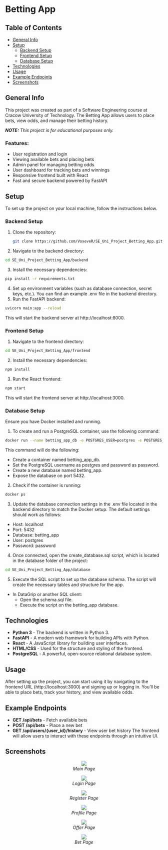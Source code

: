 # Betting App

## Table of Contents
- [General Info](#general-info)
- [Setup](#setup)
  - [Backend Setup](#backend-setup)
  - [Frontend Setup](#frontend-setup)
  - [Database Setup](#database-setup)
- [Technologies](#technologies)
- [Usage](#usage)
- [Example Endpoints](#example-endpoints)
- [Screenshots](#screenshots)

## General Info

This project was created as part of a Software Engineering course at Cracow University of Technology. The Betting App allows users to place bets, view odds, and manage their betting history.

**_NOTE:_** _This project is for educational purposes only._

### Features:
- User registration and login
- Viewing available bets and placing bets
- Admin panel for managing betting odds
- User dashboard for tracking bets and winnings
- Responsive frontend built with React
- Fast and secure backend powered by FastAPI

## Setup

To set up the project on your local machine, follow the instructions below.

### Backend Setup

1. Clone the repository:
   ```bash
   git clone https://github.com/VoxeveR/SE_Uni_Project_Betting_App.git
2. Navigate to the backend directory:
```bash
cd SE_Uni_Project_Betting_App/backend
```
3. Install the necessary dependencies:
```bash
pip install -r requirements.txt
```
4. Set up environment variables (such as database connection, secret keys, etc.). You can find an example .env file in the backend directory.
5. Run the FastAPI backend:
```bash
uvicorn main:app --reload
```
This will start the backend server at http://localhost:8000.

### Frontend Setup
1. Navigate to the frontend directory:

```bash
cd SE_Uni_Project_Betting_App/frontend
```
2. Install the necessary dependencies:
```bash
npm install
```
3. Run the React frontend:
```bash
npm start
```
This will start the frontend server at http://localhost:3000.

### Database Setup
Ensure you have Docker installed and running.

1. To create and run a PostgreSQL container, use the following command:
```bash
docker run --name betting_app_db -e POSTGRES_USER=postgres -e POSTGRES_PASSWORD=password -e POSTGRES_DB=betting_app -p 5432:5432 -d postgres
```
This command will do the following:
- Create a container named betting_app_db.
- Set the PostgreSQL username as postgres and password as password.
- Create a new database named betting_app.
- Expose the database on port 5432.
2. Check if the container is running:
```bash
docker ps
```
3. Update the database connection settings in the .env file located in the backend directory to match the Docker setup. The default settings should work as follows:
  - Host: localhost
  - Port: 5432
  - Database: betting_app
  - User: postgres
  - Password: password
4. Once connected, open the create_database.sql script, which is located in the database folder of the project:
```bash
cd SE_Uni_Project_Betting_App/database
```
5. Execute the SQL script to set up the database schema. The script will create the necessary tables and structure for the app.
- In DataGrip or another SQL client:
  - Open the schema.sql file.
  - Execute the script on the betting_app database.

## Technologies
- **Python 3** - The backend is written in Python 3.
- **FastAPI** - A modern web framework for building APIs with Python.
- **React** - A JavaScript library for building user interfaces.
- **HTML/CSS** - Used for the structure and styling of the frontend.
- **PostgreSQL** - A powerful, open-source relational database system.

## Usage
After setting up the project, you can start using it by navigating to the frontend URL (http://localhost:3000) and signing up or logging in. You’ll be able to place bets, track your history, and view available odds.

## Example Endpoints
- **GET /api/bets** - Fetch available bets
- **POST /api/bets** - Place a new bet
- **GET /api/users/{user_id}/history** - View user bet history
The frontend will allow users to interact with these endpoints through an intuitive UI.

## Screenshots

<p align="center">
  <img src="https://github.com/user-attachments/assets/83080103-d78d-4dc3-863c-f5d225820219" />
  <br />
  <em>Main Page</em>
</p>

<p align="center">
  <img src="https://github.com/user-attachments/assets/ae276060-cbda-410c-b031-86ab3c059c67" />
  <br />
  <em>Login Page</em>
</p>

<p align="center">
  <img src="https://github.com/user-attachments/assets/be51afb5-6c8b-483c-91df-79cfec8e3b94" />
  <br />
  <em>Register Page</em>
</p>

<p align="center">
  <img src="https://github.com/user-attachments/assets/5a6a47d5-ac4b-44a7-b2be-f51102acccd7" />
  <br />
  <em>Profile Page</em>
</p>

<p align="center">
  <img src="https://github.com/user-attachments/assets/366b0f2b-3c04-4479-b3c5-4988c13997e4" />
  <br />
  <em>Offer Page</em>
</p>

<p align="center">
  <img src="https://github.com/user-attachments/assets/50ad02f9-8f72-4496-b8d0-be8e92c44cbd" />
  <br />
  <em>Bet Page</em>
</p>
